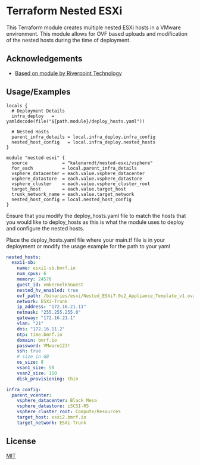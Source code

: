 
# Terraform Nested ESXi

This Terraform module creates multiple nested ESXi hosts in a VMware environment. This module allows for OVF based uploads and modification of the nested hosts during the time of deployment.


## Acknowledgements

 - [Based on module by Riverpoint Technology](https://github.com/rptcloud/terraform-vsphere-nestedesxi)

  
## Usage/Examples

```hcl
locals {
  # Deployment Details
  infra_deploy   = yamldecode(file("${path.module}/deploy_hosts.yaml"))

  # Nested Hosts
  parent_infra_details = local.infra_deploy.infra_config
  nested_host_config   = local.infra_deploy.nested_hosts
}

module "nested-esxi" {
  source             = "kalenarndt/nested-esxi/vsphere"
  for_each           = local.parent_infra_details
  vsphere_datacenter = each.value.vsphere_datacenter
  vsphere_datastore  = each.value.vsphere_datastore
  vsphere_cluster    = each.value.vsphere_cluster_root
  target_host        = each.value.target_host
  trunk_network_name = each.value.target_network
  nested_host_config = local.nested_host_config
}
```

Ensure that you modify the deploy_hosts.yaml file to match the hosts that you would like to deploy_hosts as this is what the module uses to deploy and configure the nested hosts.

Place the deploy_hosts.yaml file where your main.tf file is in your deployment or modify the usage example for the path to your yaml

```yaml
nested_hosts:
  esxi1-sb:
    name: esxi1-sb.bmrf.io
    num_cpus: 6
    memory: 24576
    guest_id: vmkernel65Guest
    nested_hv_enabled: true
    ovf_path: /binaries/esxi/Nested_ESXi7.0u2_Appliance_Template_v1.ova
    network: ESXi-Trunk
    ip_address: "172.16.21.11"
    netmask: "255.255.255.0"
    gateway: "172.16.21.1"
    vlan: "21"
    dns: "172.16.11.2"
    ntp: time.bmrf.io
    domain: bmrf.io  
    password: VMware123!
    ssh: true
    # size in GB
    os_size: 8
    vsan1_size: 50
    vsan2_size: 150
    disk_provisioning: thin

infra_config:
  parent_vcenter:
    vsphere_datacenter: Black Mesa
    vsphere_datastore: iSCSI-R5
    vsphere_cluster_root: Compute/Resources
    target_host: esxi2.bmrf.io
    target_network: ESXi-Trunk
```

  
## License

[MIT](https://choosealicense.com/licenses/mit/)

  
